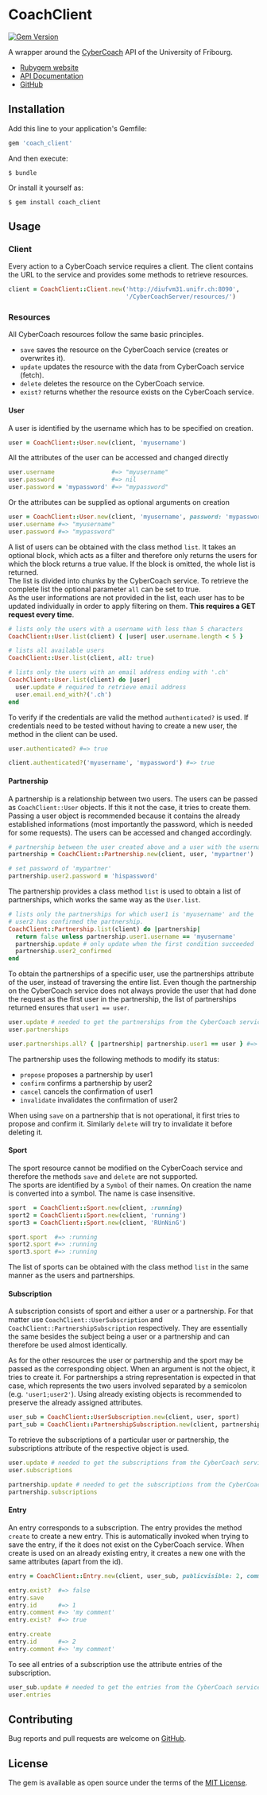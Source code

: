# CoachClient
[![Gem Version](https://badge.fury.io/rb/coach_client.svg)](https://badge.fury.io/rb/coach_client)

A wrapper around the
[CyberCoach](https://diuf.unifr.ch/drupal/softeng/teaching/studentprojects/cyber-coach-rest)
API of the University of Fribourg.

- [Rubygem website](https://rubygems.org/gems/coach_client)
- [API Documentation](http://www.rubydoc.info/gems/coach_client)
- [GitHub](https://github.com/jungomi/coach_client)

## Installation

Add this line to your application's Gemfile:

```ruby
gem 'coach_client'
```

And then execute:

    $ bundle

Or install it yourself as:

    $ gem install coach_client

## Usage

### Client

Every action to a CyberCoach service requires a client. The client contains the
URL to the service and provides some methods to retrieve resources.

```ruby
client = CoachClient::Client.new('http://diufvm31.unifr.ch:8090',
                                 '/CyberCoachServer/resources/')
```

### Resources

All CyberCoach resources follow the same basic principles.
- `save` saves the resource on the CyberCoach service (creates or overwrites it).
- `update` updates the resource with the data from CyberCoach service (fetch).
- `delete` deletes the resource on the CyberCoach service.
- `exist?` returns whether the resource exists on the CyberCoach service.

#### User

A user is identified by the username which has to be specified on creation.

```ruby
user = CoachClient::User.new(client, 'myusername')
```

All the attributes of the user can be accessed and changed directly

```ruby
user.username                #=> "myusername"
user.password                #=> nil
user.password = 'mypassword' #=> "mypassword"
```

Or the attributes can be supplied as optional arguments on creation

```ruby
user = CoachClient::User.new(client, 'myusername', password: 'mypassword')
user.username #=> "myusername"
user.password #=> "mypassword"
```

A list of users can be obtained with the class method `list`. It takes an
optional block, which acts as a filter and therefore only returns the users for
which the block returns a true value. If the block is omitted, the whole list is
returned.  
The list is divided into chunks by the CyberCoach service. To retrieve the
complete list the optional parameter `all` can be set to true.  
As the user informations are not provided in the list, each user has to be
updated individually in order to apply filtering on them. **This requires a GET
request every time**.

```ruby
# lists only the users with a username with less than 5 characters
CoachClient::User.list(client) { |user| user.username.length < 5 }

# lists all available users
CoachClient::User.list(client, all: true)

# lists only the users with an email address ending with '.ch'
CoachClient::User.list(client) do |user|
  user.update # required to retrieve email address
  user.email.end_with?('.ch')
end
```

To verify if the credentials are valid the method `authenticated?` is used.
If credentials need to be tested without having to create a new user, the
method in the client can be used.

```ruby
user.authenticated? #=> true

client.authenticated?('myusername', 'mypassword') #=> true
```

#### Partnership

A partnership is a relationship between two users. The users can be passed as
`CoachClient::User` objects. If this it not the case, it tries to create them.  
Passing a user object is recommended because it contains the already established
informations (most importantly the password, which is needed for some requests).
The users can be accessed and changed accordingly.

```ruby
# partnership between the user created above and a user with the username 'mypartner'
partnership = CoachClient::Partnership.new(client, user, 'mypartner')

# set password of 'mypartner'
partnership.user2.password = 'hispassword'
```

The partnership provides a class method `list` is used to obtain a list of
partnerships, which works the same way as the `User.list`.

```ruby
# lists only the partnerships for which user1 is 'myusername' and the 
# user2 has confirmed the partnership.
CoachClient::Partnership.list(client) do |partnership|
  return false unless partnership.user1.username == 'myusername'
  partnership.update # only update when the first condition succeeded
  partnership.user2_confirmed
end
```

To obtain the partnerships of a specific user, use the partnerships attribute of
the user, instead of traversing the entire list. Even though the partnership
on the CyberCoach service does not always provide the user that had done the
request as the first user in the partnership, the list of partnerships returned
ensures that `user1 == user`.

```ruby
user.update # needed to get the partnerships from the CyberCoach service
user.partnerships

user.partnerships.all? { |partnership| partnership.user1 == user } #=> true
```

The partnership uses the following methods to modify its status:
- `propose` proposes a partnership by user1
- `confirm` confirms a partnership by user2
- `cancel` cancels the confirmation of user1
- `invalidate` invalidates the confirmation of user2

When using `save` on a partnership that is not operational, it first tries to
propose and confirm it. Similarly `delete` will try to invalidate it before
deleting it.

#### Sport

The sport resource cannot be modified on the CyberCoach service and therefore
the methods `save` and `delete` are not supported.  
The sports are identified by a `Symbol` of their names. On creation the name is
converted into a symbol. The name is case insensitive.

```ruby
sport  = CoachClient::Sport.new(client, :running)
sport2 = CoachClient::Sport.new(client, 'running')
sport3 = CoachClient::Sport.new(client, 'RUnNinG')

sport.sport  #=> :running
sport2.sport #=> :running
sport3.sport #=> :running
```

The list of sports can be obtained with the class method `list` in the same
manner as the users and partnerships.

#### Subscription

A subscription consists of sport and either a user or a partnership. For that
matter use `CoachClient::UserSubscription` and
`CoachClient::PartnershipSubscription` respectively. They are essentially the
same besides the subject being a user or a partnership and can therefore be
used almost identically.

As for the other resources the user or partnership and the sport may be passed
as the corresponding object. When an argument is not the object, it tries to
create it. For partnerships a string representation is expected in that case,
which represents the two users involved separated by a semicolon (e.g.
`'user1;user2'`). Using already existing objects is recommended to preserve the
already assigned attributes.

```ruby
user_sub = CoachClient::UserSubscription.new(client, user, sport)
part_sub = CoachClient::PartnershipSubscription.new(client, partnership, sport)
```

To retrieve the subscriptions of a particular user or partnership, the
subscriptions attribute of the respective object is used.

```ruby
user.update # needed to get the subscriptions from the CyberCoach service
user.subscriptions

partnership.update # needed to get the subscriptions from the CyberCoach service
partnership.subscriptions
```

#### Entry

An entry corresponds to a subscription. The entry provides the method `create` to
create a new entry. This is automatically invoked when trying to save the entry,
if the it does not exist on the CyberCoach service. When create is used on an
already existing entry, it creates a new one with the same attributes (apart
from the id).

```ruby
entry = CoachClient::Entry.new(client, user_sub, publicvisible: 2, comment: 'my comment')

entry.exist?  #=> false
entry.save
entry.id      #=> 1
entry.comment #=> 'my comment'
entry.exist?  #=> true

entry.create
entry.id      #=> 2
entry.comment #=> 'my comment'
```

To see all entries of a subscription use the attribute entries of the
subscription.

```ruby
user_sub.update # needed to get the entries from the CyberCoach service
user.entries
```

## Contributing

Bug reports and pull requests are welcome on [GitHub](https://github.com/jungomi/coach_client).


## License

The gem is available as open source under the terms of the [MIT License](http://opensource.org/licenses/MIT).

